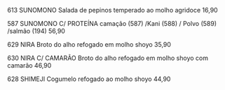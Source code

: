 613
SUNOMONO
Salada de pepinos temperado ao molho agridoce
16,90

587
SUNOMONO C/ PROTEÍNA
camação (587)
/Kani (588)
/ Polvo (589)
/salmão (194)
56,90

629
NIRA
Broto do alho refogado em molho shoyo
35,90

630
NIRA C/ CAMARÃO
Broto do alho refogado em molho shoyo com camarão
46,90

628
SHIMEJI
Cogumelo refogado ao molho shoyo
44,90
